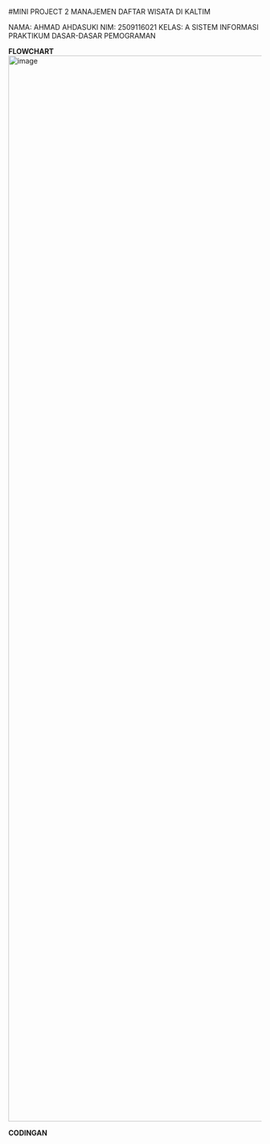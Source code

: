 #MINI PROJECT 2 MANAJEMEN DAFTAR WISATA DI KALTIM

NAMA: AHMAD AHDASUKI
NIM: 2509116021
KELAS: A SISTEM INFORMASI
PRAKTIKUM DASAR-DASAR PEMOGRAMAN

**FLOWCHART**
<img width="1879" height="2120" alt="image" src="https://github.com/user-attachments/assets/63f60940-a82c-4afe-a086-fbe03051a111" />

**CODINGAN**

